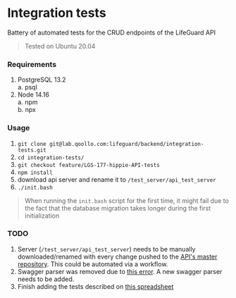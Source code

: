# Integration tests
Battery of automated tests for the CRUD endpoints of the LifeGuard API
> Tested on Ubuntu 20.04

### Requirements 
1.    PostgreSQL 13.2    
    a.    psql
2.    Node 14.16    
    a.    npm    
    b.    npx


### Usage
1.    `git clone git@lab.qoollo.com:lifeguard/backend/integration-tests.git`
2.    `cd integration-tests/`
3.    `git checkout feature/LGS-177-hippie-API-tests`
4.    `npm install`
5.    download api server and rename it to `/test_server/api_test_server`
6.    `./init.bash`

> When running the `init.bash` script for the first time, it might fail due to the fact that the database migration takes longer during the first initialization

### TODO
1.    Server (`/test_server/api_test_server`) needs to be manually downloaded/renamed with every change pushed to the [API's master repository](https://lab.qoollo.com/lifeguard/backend/api/-/tree/master_v2).
This could be automated via a workflow.
2.    Swagger parser was removed due to [this error](https://github.com/ajv-validator/ajv/issues/461). A new swagger parser needs to be added.
3.    Finish adding the tests described on [this spreadsheet](https://docs.google.com/spreadsheets/d/17hh7UODqE6ab2o93NhpY_IglIwGZ4VBC39dRmwiyji0/edit?usp=sharing)